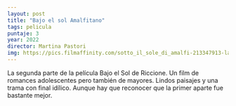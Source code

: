 ```yaml
---
layout: post
title: "Bajo el sol Amalfitano"
tags: pelicula
puntaje: 3
year: 2022
director: Martina Pastori
img: https://pics.filmaffinity.com/sotto_il_sole_di_amalfi-213347913-large.jpg
---
```


La segunda parte de la película Bajo el Sol de Riccione. Un film de romances adolescentes pero también de mayores. Lindos paisajes y una trama con final idílico. Aunque hay que reconocer que la primer aparte fue bastante mejor.
